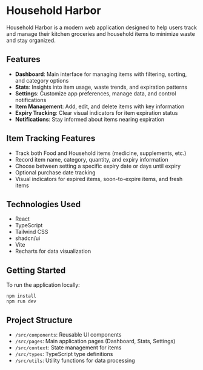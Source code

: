 
# Household Harbor

Household Harbor is a modern web application designed to help users track and manage their kitchen groceries and household items to minimize waste and stay organized.

## Features

- **Dashboard**: Main interface for managing items with filtering, sorting, and category options
- **Stats**: Insights into item usage, waste trends, and expiration patterns
- **Settings**: Customize app preferences, manage data, and control notifications
- **Item Management**: Add, edit, and delete items with key information
- **Expiry Tracking**: Clear visual indicators for item expiration status
- **Notifications**: Stay informed about items nearing expiration

## Item Tracking Features

- Track both Food and Household items (medicine, supplements, etc.)
- Record item name, category, quantity, and expiry information
- Choose between setting a specific expiry date or days until expiry
- Optional purchase date tracking
- Visual indicators for expired items, soon-to-expire items, and fresh items

## Technologies Used

- React
- TypeScript
- Tailwind CSS
- shadcn/ui
- Vite
- Recharts for data visualization

## Getting Started

To run the application locally:

```
npm install
npm run dev
```

## Project Structure

- `/src/components`: Reusable UI components
- `/src/pages`: Main application pages (Dashboard, Stats, Settings)
- `/src/context`: State management for items
- `/src/types`: TypeScript type definitions
- `/src/utils`: Utility functions for data processing
